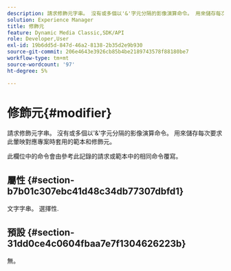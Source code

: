 ```yaml
---
description: 請求修飾元字串。 沒有或多個以'&'字元分隔的影像演算命令。 用來儲存每次要求此暈映對應專案時套用的範本和修飾元。
solution: Experience Manager
title: 修飾元
feature: Dynamic Media Classic,SDK/API
role: Developer,User
exl-id: 19b6dd5d-847d-46a2-8138-2b35d2e9b930
source-git-commit: 206e4643e3926cb85b4be2189743578f88180be7
workflow-type: tm+mt
source-wordcount: '97'
ht-degree: 5%

---
```


# 修飾元{#modifier}

請求修飾元字串。 沒有或多個以&#39;&amp;&#39;字元分隔的影像演算命令。 用來儲存每次要求此暈映對應專案時套用的範本和修飾元。

此欄位中的命令會由參考此記錄的請求或範本中的相同命令覆寫。

## 屬性 {#section-b7b01c307ebc41d48c34db77307dbfd1}

文字字串。 選擇性.

## 預設 {#section-31dd0ce4c0604fbaa7e7f1304626223b}

無。
